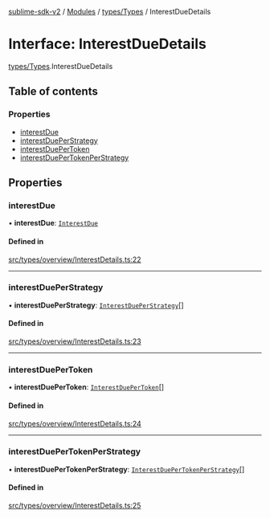 [sublime-sdk-v2](../README.md) / [Modules](../modules.md) / [types/Types](../modules/types_Types.md) / InterestDueDetails

# Interface: InterestDueDetails

[types/Types](../modules/types_Types.md).InterestDueDetails

## Table of contents

### Properties

- [interestDue](types_Types.InterestDueDetails.md#interestdue)
- [interestDuePerStrategy](types_Types.InterestDueDetails.md#interestdueperstrategy)
- [interestDuePerToken](types_Types.InterestDueDetails.md#interestduepertoken)
- [interestDuePerTokenPerStrategy](types_Types.InterestDueDetails.md#interestduepertokenperstrategy)

## Properties

### interestDue

• **interestDue**: [`InterestDue`](types_Types.InterestDue.md)

#### Defined in

[src/types/overview/InterestDetails.ts:22](https://github.com/sublime-finance/sublime-sdk/blob/cbfce7e/src/types/overview/InterestDetails.ts#L22)

___

### interestDuePerStrategy

• **interestDuePerStrategy**: [`InterestDuePerStrategy`](types_Types.InterestDuePerStrategy.md)[]

#### Defined in

[src/types/overview/InterestDetails.ts:23](https://github.com/sublime-finance/sublime-sdk/blob/cbfce7e/src/types/overview/InterestDetails.ts#L23)

___

### interestDuePerToken

• **interestDuePerToken**: [`InterestDuePerToken`](types_Types.InterestDuePerToken.md)[]

#### Defined in

[src/types/overview/InterestDetails.ts:24](https://github.com/sublime-finance/sublime-sdk/blob/cbfce7e/src/types/overview/InterestDetails.ts#L24)

___

### interestDuePerTokenPerStrategy

• **interestDuePerTokenPerStrategy**: [`InterestDuePerTokenPerStrategy`](types_Types.InterestDuePerTokenPerStrategy.md)[]

#### Defined in

[src/types/overview/InterestDetails.ts:25](https://github.com/sublime-finance/sublime-sdk/blob/cbfce7e/src/types/overview/InterestDetails.ts#L25)
